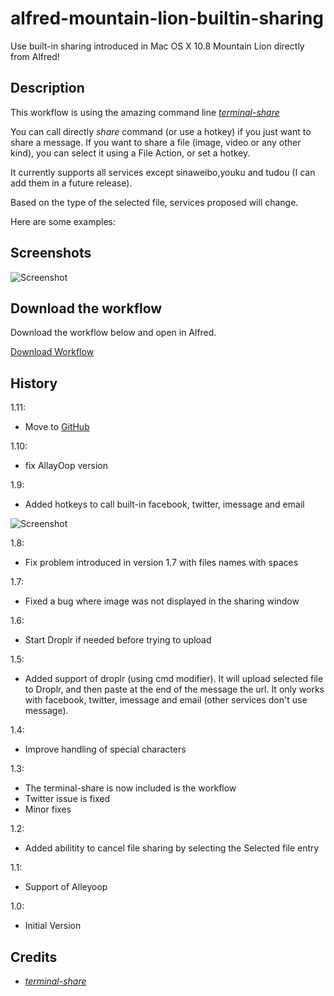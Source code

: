alfred-mountain-lion-builtin-sharing
==========================

Use built-in sharing introduced in Mac OS X 10.8 Mountain Lion directly from Alfred!

## Description

This workflow is using the amazing command line [*terminal-share*](https://github.com/mattt/terminal-share)
 
You can call directly *share* command (or use a hotkey) if you just want to share a message.
If you want to share a file (image, video or any other kind), you can select it using a File Action, or set a hotkey.
 
It currently supports all services except sinaweibo,youku and tudou (I can add them in a future release).
 
Based on the type of the selected file, services proposed will change.
 
Here are some examples:


## Screenshots

![Screenshot](http://i48.tinypic.com/4tab60.png)


## Download the workflow

Download the workflow below and open in Alfred.

[Download Workflow](https://raw.github.com/vdesabou/alfred-mountain-lion-builtin-sharing/master/MountainLionBuilt-inSharing.alfredworkflow)


## History

1.11:

* Move to [GitHub](https://github.com/vdesabou/alfred-mountain-lion-builtin-sharing)

1.10:

* fix AllayOop version

1.9:

* Added hotkeys to call built-in facebook, twitter, imessage and email

![Screenshot](http://d.pr/i/i0SR+.png)

1.8:

* Fix problem introduced in version 1.7 with files names with spaces

1.7:

* Fixed a bug where image was not displayed in the sharing window

1.6:

* Start Droplr if needed before trying to upload

1.5:

* Added support of droplr (using cmd modifier). It will upload selected file to Droplr, and then paste at the end of the message the url. It only works with facebook, twitter, imessage and email (other services don't use message).

1.4:

* Improve handling of special characters

1.3:

* The terminal-share is now included is the workflow
* Twitter issue is fixed
* Minor fixes

1.2:

* Added abilitity to cancel file sharing by selecting the Selected file entry

1.1:

* Support of Alleyoop

1.0:

* Initial Version

## Credits

* [*terminal-share*](https://github.com/mattt/terminal-share)
